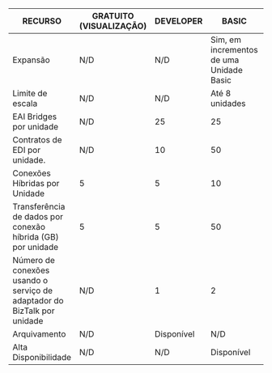 |RECURSO|GRATUITO (VISUALIZAÇÃO)|DEVELOPER|BASIC|PADRÃO|PREMIUM|
|---|---|---|---|---|---|
|Expansão|N/D|N/D|Sim, em incrementos de uma Unidade Basic |Sim, em incrementos de uma Unidade Standard |Sim, em incrementos de uma Unidade Premium |
|Limite de escala|N/D|N/D|Até 8 unidades |Até 8 unidades |Até 8 unidades|
|EAI Bridges por unidade|N/D|25|25|125|500|
|Contratos de EDI por unidade.|N/D|10|50|250|1000|
|Conexões Híbridas por Unidade|5|5|10|50|100|
|Transferência de dados por conexão híbrida (GB) por unidade|5|5|50|250|500|
|Número de conexões usando o serviço de adaptador do BizTalk por unidade|N/D|1|2|5|25|
|Arquivamento|N/D|Disponível|N/D|N/D|Disponível|
|Alta Disponibilidade |N/D|N/D|Disponível|Disponível|Disponível|

<!---HONumber=Oct15_HO3-->